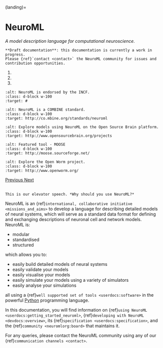 (landing)=
# NeuroML

*A model description language for computational neuroscience.*

```{warning}
**Draft documentation**: this documentation is currently a work in progress.
Please {ref}`contact <contact>` the NeuroML community for issues and contribution opportunities.
```
<!-- be careful with the indentation -->

<div id="carousel-neuroml" class="carousel slide" data-ride="carousel">
  <ol class="carousel-indicators">
    <li data-target="#carousel-neuroml" data-slide-to="0" class="active"></li>
    <li data-target="#carousel-neuroml" data-slide-to="1"></li>
    <li data-target="#carousel-neuroml" data-slide-to="2"></li>
  </ol>
  <div class="carousel-inner">
    <div class="carousel-item active">

```{image} images/slider/endorsed.png
:alt: NeuroML is endorsed by the INCF.
:class: d-block w-100
:target: #
```

  </div>
<div class="carousel-item">

```{image} images/slider/combine.png
:alt: NeuroML is a COMBINE standard.
:class: d-block w-100
:target: http://co.mbine.org/standards/neuroml
```

  </div>
<div class="carousel-item">

```{image} images/slider/osbnivo_mod2.png
:alt: Explore models using NeuroML on the Open Source Brain platform.
:class: d-block w-100
:target: http://www.opensourcebrain.org/projects
```

  </div>
<div class="carousel-item">

```{image} images/slider/moose_mod.png
:alt: Featured tool - MOOSE
:class: d-block w-100
:target: http://moose.sourceforge.net/
```

  </div>
<div class="carousel-item">

```{image} images/slider/openworm2-mod.png
:alt: Explore the Open Worm project.
:class: d-block w-100
:target: http://www.openworm.org/
```

  </div>
</div>
<a class="carousel-control-prev" href="#carousel-neuroml" role="button" data-slide="prev">
  <span class="carousel-control-prev-icon" aria-hidden="true"></span>
  <span class="sr-only">Previous</span>
</a>
<a class="carousel-control-next" href="#carousel-neuroml" role="button" data-slide="next">
  <span class="carousel-control-next-icon" aria-hidden="true"></span>
  <span class="sr-only">Next</span>
</a>
</div>
<br />

```{admonition} Needs work
This is our elevator speech. *Why should you use NeuroML?*
```
NeuroML is an {ref}`international, collaborative initiative <missions_and_aims>` to develop a language for describing detailed models of neural systems, which will serve as a standard data format for defining and exchanging descriptions of neuronal cell and network models.
NeuroML is:

- modular
- standardised
- structured

which allows you to:

- easily build detailed models of neural systems
- easily validate your models
- easily visualise your models
- easily simulate your models using a variety of simulators
- easily analyse your simulations

all using a {ref}`well supported set of tools <userdocs:software>` in the powerful [Python](https://www.python.org) programming language.

In this documentation, you will find information on {ref}`using NeuroML <userdocs:getting_started_neuroml>`, {ref}`developing with NeuroML <devdocs:overview>`, its {ref}`specification <userdocs:specification>`, and the {ref}`community <neuromlorg:board>` that maintains it.

For any queries, please contact the NeuroML community using any of our {ref}`communication channels <contact>`.
